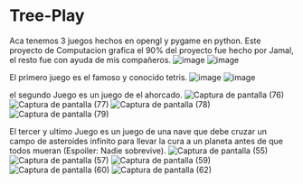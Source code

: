 # Tree-Play
Aca tenemos 3 juegos hechos en opengl y pygame en python.
Este proyecto de Computacion grafica el 90% del proyecto fue hecho por Jamal, el resto fue con ayuda de mis compañeros.
![image](https://github.com/Jamal25-ia/Three-Play/assets/76519029/a377d704-2f85-4e47-946d-939217a4cc63)
![image](https://github.com/Jamal25-ia/Three-Play/assets/76519029/533d7f50-6c48-408d-8ed4-bb251b67f7c1)




El primero juego es el famoso y conocido tetris.
![image](https://github.com/Jamal25-ia/Three-Play/assets/76519029/1d9b573b-8621-4fc0-86d4-92e21f5ad806)
![image](https://github.com/Jamal25-ia/Three-Play/assets/76519029/dbd890e4-d5d4-4a15-9314-04b1d8a32d75)


el segundo Juego es un juego de el ahorcado.
![Captura de pantalla (76)](https://github.com/Jamal25-ia/Three-Play/assets/76519029/bf880ddc-c644-4572-96d1-37c64b22c7c7)
![Captura de pantalla (77)](https://github.com/Jamal25-ia/Three-Play/assets/76519029/a2deb42f-3f0a-480d-91e0-c4d233248633)
![Captura de pantalla (78)](https://github.com/Jamal25-ia/Three-Play/assets/76519029/483c72bb-dee2-409b-9c91-1ab12280bd00)
![Captura de pantalla (79)](https://github.com/Jamal25-ia/Three-Play/assets/76519029/1a8b96c8-d25f-4040-a605-d35e0047b4c3)



El tercer y ultimo Juego es un juego de una nave que debe cruzar un campo de asteroides infinito para llevar la cura a un planeta antes de que todos mueran (Espoiler: Nadie sobrevive).
![Captura de pantalla (55)](https://github.com/Jamal25-ia/Three-Play/assets/76519029/f0d71c11-3a0c-4cdd-ab16-ae19ba1a5edd)
![Captura de pantalla (57)](https://github.com/Jamal25-ia/Three-Play/assets/76519029/0138e64f-2605-4f7c-b46b-662ccd704f48)
![Captura de pantalla (59)](https://github.com/Jamal25-ia/Three-Play/assets/76519029/253ebb46-1765-447d-8c1d-a0367b82fe5a)
![Captura de pantalla (60)](https://github.com/Jamal25-ia/Three-Play/assets/76519029/987a6ef6-6c5a-439f-9079-2f1b02be32d4)
![Captura de pantalla (62)](https://github.com/Jamal25-ia/Three-Play/assets/76519029/6a2114ac-a597-4549-b617-d461b69e8f4e)
